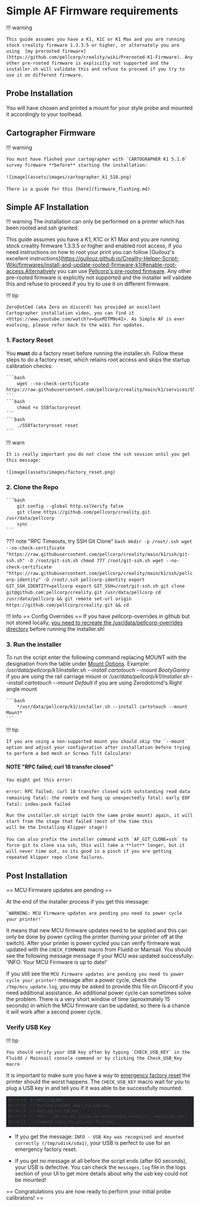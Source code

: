 # Simple AF Firmware requirements

!!! warning

    This guide assumes you have a K1, K1C or K1 Max and you are running stock creality firmware 1.3.3.5 or higher, or alternately you are using  [my prerooted firmware](https://github.com/pellcorp/creality/wiki/Prerooted-K1-Firmware). Any other pre-rooted firmware is explicitly not supported and the installer.sh will validate this and refuse to proceed if you try to use it on different firmware.

## Probe Installation

You will have chosen and printed a mount for your style probe and mounted it accordingly to your toolhead.

## Cartographer Firmware

!!! warning

    You must have flashed your cartographer with `CARTOGRAPHER K1 5.1.0` survey firmware **before** starting the installation:

    ![image](assets/images/cartographer_k1_510.png)

    There is a guide for this [here](firmware_flashing.md)

## Simple AF Installation

!!! warning
    The installation can only be performed on a printer which has been rooted and ssh granted.

This guide assumes you have a K1, K1C or K1 Max and you are running stock creality firmware 1.3.3.5 or higher and enabled root access, if you need instructions on how to root your print you can follow [Guilouz's excellent instructions](https://guilouz.github.io/Creality-Helper-Script-Wiki/firmwares/install-and-update-rooted-firmware-k1/#enable-root-access.Alternatively you can use [Pellcorp's pre-rooted firmware](https://github.com/pellcorp/creality/wiki/Prerooted-K1-Firmware). Any other pre-rooted firmware is explicitly not supported and the installer will validate this and refuse to proceed if you try to use it on different firmware.

!!! tip

    ZeroDotCmd (aka Zero on discord) has provided an excellent Cartographer installation video, you can find it <https://www.youtube.com/watch?v=GuxMITM9o4I>. As Simple AF is ever evolving, please refer back to the wiki for updates.

### 1. Factory Reset

You **must** do a factory reset before running the installer.sh. Follow these steps to do a factory reset, which retains root access and skips the startup calibration checks:

    ```bash
        wget --no-check-certificate  https://raw.githubusercontent.com/pellcorp/creality/main/k1/services/S58factoryreset
    ```
    ```bash
        chmod +x S58factoryreset
    ```
    ```bash
        ./S58factoryreset reset
    ```

!!! warn

    It is really important you do not close the ssh session until you get this message:

    ![image](assets/images/factory_reset.png)

### 2. Clone the Repo

    ```bash
        git config --global http.sslVerify false
        git clone https://github.com/pellcorp/creality.git /usr/data/pellcorp
        sync
    ```

??? note "RPC Timeouts, try SSH Git Clone"
    ```bash
         mkdir -p /root/.ssh
         wget --no-check-certificate "https://raw.githubusercontent.com/pellcorp/creality/main/k1/ssh/git-ssh.sh" -O /root/git-ssh.sh
         chmod 777 /root/git-ssh.sh
         wget --no-check-certificate "https://raw.githubusercontent.com/pellcorp/creality/main/k1/ssh/pellcorp-identity" -O /root/.ssh
         pellcorp-identity
        export GIT_SSH_IDENTITY=pellcorp
        export GIT_SSH=/root/git-ssh.sh
        git clone git@github.com:pellcorp/creality.git /usr/data/pellcorp
        cd /usr/data/pellcorp && git remote set-url origin https://github.com/pellcorp/creality.git && cd
    ```

!!! Info
== Config Overrides ==
    If you have pellcorp-overrides in github but not stored locally, [you need to recreate the /usr/data/pellcorp-overrides directory](extras/config_overrides.md#create-local-repo) before running the installer.sh!

### 3. Run the installer

To run the script enter the following command replacing MOUNT with the designation from the table under [Mount Options](preparation.md#mount-options). Example:  */usr/data/pellcorp/k1/installer.sh --install cartotouch --mount BootyGantry* if you are using the rail carriage mount or  */usr/data/pellcorp/k1/installer.sh --install cartotouch --mount Default* if you are using Zerodotcmd's Right angle mount

    ```bash
        */usr/data/pellcorp/k1/installer.sh --install cartotouch --mount Mount*
    ```

!!! tip

    If you are using a non-supported mount you should skip the `--mount` option and adjust your configuration after installation before trying to perform a bed mesh or Screws Tilt Calculate!

#### NOTE "RPC failed; curl 18 transfer closed"

    You might get this error:

   `error: RPC failed; curl 18 transfer closed with outstanding read data remaining
    fatal: the remote end hung up unexpectedly
    fatal: early EOF
    fatal: index-pack failed`

    Run the installer.sh script (with the same probe mount) again, it will start from the stage that failed (most of the time this
    will be the Installing Klipper stage!)
    
    You can also prefix the installer command with `AF_GIT_CLONE=ssh` to force git to clone via ssh, this will take a **lot** longer, but it will never time out, so its good in a pinch if you are getting repeated klipper repo clone failures.

## Post Installation

== MCU Firmware updates are pending ==

At the end of the installer process if you get this message:

    `WARNING: MCU Firmware updates are pending you need to power cycle your printer!`

It means that new MCU firmware updates need to be applied and this can only be done by power cycling the printer (turning your printer off at the switch).  After your printer is power cycled you can verify firmware was updated with the `CHECK_FIRMWARE` macro from Fluidd or Mainsail. You should see the following message message if your MCU was updated successfully:
    'INFO: Your MCU Firmware is up to date!'

If you still see the `MCU Firmware updates are pending you need to power cycle your printer!` message after a power cycle, check the `/tmp/mcu_update.log`, you may be asked to provide this file on Discord if you need additional assistance. An additional power cycle can  sometimes solve the problem. There is a very short window of time (aproximately 15 seconds) in which the MCU firmware can be updated, so there is a chance it will work after a second power cycle.

### Verify USB Key

!!! tip

    You should verify your USB key often by typing `CHECK_USB_KEY` in the Fluidd / Mainsail console command or by clicking the Check_USB_Key macro

It is important to make sure you have a way to [emergency factory reset](extras/misc.md#emergency-factory-reset) the printer should the worst happens. The `CHECK_USB_KEY` macro wait for you to plug a USB key in and tell you if it was able to be successfully mounted.

![image](assets/images/check_usb_key.png)

- If you get the message: `INFO - USB Key was recognised and mounted correctly (/tmp/udisk/sda1)`, your USB is perfect to use for an emergency factory reset.

- If you get no message at all before the script ends (after 60 seconds), your USB is defective. You can check the `messages.log` file in the logs section of your UI to get more details about why the usb key could not be mounted!

== Congratulations you are now ready to perform your initial probe calibratons! ==
